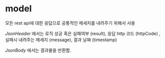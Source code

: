 # model

모든 rest api에 대한 응답으로 공통적인 메세지를 내려주기 위해서 사용

*JsonHeader* 에서는 로직 성공 혹은 실패여부 (result), 응답 http 코드 (httpCode)
, 실패시 내려주는 메세지 (message), 결과 날짜 (timestamp)

*JsonBody* 에서는 결과물을 반환함. 


